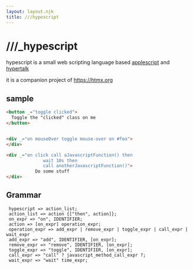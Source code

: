 ```yaml
---
layout: layout.njk
title: ///hypescript
---
```


<div class="hero full-width">
<div class="c">
<h1><span class="s1">/</span><span class="s2">/</span><span class="s3">/</span><span class="s4">_</span>hypescript</h1>
</div>
</div>

hypescript is a small web scripting language based [applescript](https://en.wikipedia.org/wiki/Applescript) and
 [hypertalk](https://en.wikipedia.org/wiki/HyperTalk)

it is a companion project of <https://htmx.org>

## sample

```html
<button _="toggle clicked">
  Toggle the "clicked" class on me
</button>


<div _="on mouseOver toggle mouse-over on #foo">
</div>

<div _="on click call aJavascriptFunction() then
              wait 10s then 
              call anotherJavascriptFunction()">
           Do some stuff
</div>
```

## Grammar

     hypescript => action_list;
     action_list => action {["then", action]};
     on_expr => "on", IDENTIFIER;
     action => [on_expr] operation_expr;
     operation_expr => add_expr | remove_expr | toggle_expr | call_expr | wait_expr
     add_expr => "add", IDENTIFIER, [on_expr];
     remove_expr => "remove", IDENTIFIER, [on_expr];
     toggle_expr => "toggle", IDENTIFIER, [on_expr];
     call_expr => "call" ? javascript_method_call_expr ?;
     wait_expr => "wait" time_expr;